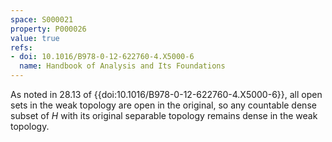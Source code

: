 ```yaml
---
space: S000021
property: P000026
value: true
refs:
- doi: 10.1016/B978-0-12-622760-4.X5000-6
  name: Handbook of Analysis and Its Foundations
---
```

As noted in 28.13 of {{doi:10.1016/B978-0-12-622760-4.X5000-6}}, all open sets in the weak topology are open in the original, so any countable dense subset of $H$ with its original separable topology remains dense in the weak topology.
